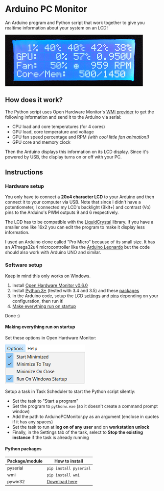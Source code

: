 # Arduino PC Monitor
An Arduino program and Python script that work together to give you realtime information about your system on an LCD!

![screenshot](images/lcd.gif?raw=true)

## How does it work?

The Python script uses Open Hardware Monitor's [WMI provider](http://openhardwaremonitor.org/wordpress/wp-content/uploads/2011/04/OpenHardwareMonitor-WMI.pdf) to get the following information and send it to the Arduino via serial:

* CPU load and core temperatures (for 4 cores)
* GPU load, core temperature and voltage
* GPU fan speed percentage and RPM *(with cool little fan animation!)*
* GPU core and memory clock

Then the Arduino displays this information on its LCD display. Since it's powered by USB, the display turns on or off with your PC.

## Instructions
### Hardware setup
You only have to connect a **20x4 character LCD** to your Arduino and then connect it to your computer via USB. Note that since I didn't have a potentiometer, I connected my LCD's backlight (Bklt+) and contrast (Vo) pins to the Arduino's PWM outputs 9 and 6 respectively.

The LCD has to be compatible with the [LiquidCrystal](https://www.arduino.cc/en/Reference/LiquidCrystal) library. If you have a smaller one like 16x2 you can edit the program to make it display less information.

I used an Arduino clone called "Pro Micro" because of its small size. It has an ATmega32u4 microcontroller like the [Arduino Leonardo](https://www.arduino.cc/en/Main/ArduinoBoardLeonardo) but the code should also work with Arduino UNO and similar.

### Software setup
Keep in mind this only works on Windows.

1. Install [Open Hardware Monitor v0.6.0](http://openhardwaremonitor.org/news/release-version-0-6-0-beta/)
2. Install [Python 3+](https://www.python.org/downloads/) (tested with 3.4 and 3.5) and these [packages](#python-packages)
3. In the Arduino code, setup the LCD [settings](https://github.com/leots/Arduino-PC-Monitor/blob/master/ArduinoPCMonitor.ino#L3) and [pins](https://github.com/leots/Arduino-PC-Monitor/blob/master/ArduinoPCMonitor.ino#L7) depending on your configuration, then run it!
4. [Make everything run on startup](#making-everything-run-on-startup)

Done :)

#### Making everything run on startup
Set these options in Open Hardware Monitor:

![screenshot](images/ohm_options.png?raw=true)

Setup a task in Task Scheduler to start the Python script silently:

* Set the task to "Start a program"
* Set the program to `pythonw.exe` (so it doesn't create a command prompt window)
* Add the path to ArduinoPCMonitor.py as an argument (enclose in quotes if it has any spaces)
* Set the task to run at **log on of any user** and on **workstation unlock**
* Finally, in the Settings tab of the task, select to **Stop the existing instance** if the task is already running

#### Python packages

| Package/module 								| How to install							|
| --------------------------------------------- | ----------------------------------------- |
| pyserial 										| `pip install pyserial`					|
| wmi 											| `pip install wmi`							|
| pywin32 										| [Download here](https://sourceforge.net/projects/pywin32/) 	|